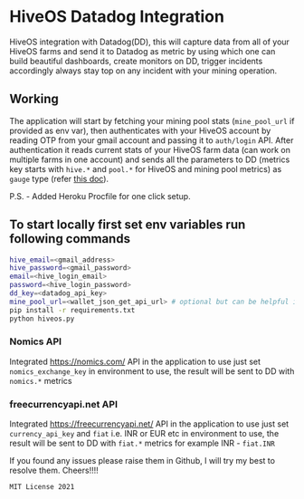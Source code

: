 # HiveOS Datadog Integration

HiveOS integration with Datadog(DD), this will capture data from all of your HiveOS farms and send it to Datadog as metric by using which one can build beautiful dashboards, create monitors on DD, trigger incidents accordingly always stay top on any incident with your mining operation.

## Working

The application will start by fetching your mining pool stats (`mine_pool_url` if provided as env var), then authenticates with your HiveOS account by reading OTP from your gmail account and passing it to `auth/login` API. After authentication it reads current stats of your HiveOS farm data (can work on multiple farms in one account) and sends all the parameters to DD (metrics key starts with `hive.*` and `pool.*` for HiveOS and mining pool metrics) as `gauge` type (refer [this doc](https://docs.datadoghq.com/metrics/types/?tab=gauge)).

P.S. - Added Heroku Procfile for one click setup.

## To start locally first set env variables run following commands

```bash
hive_email=<gmail_address>
hive_password=<gmail_password>
email=<hive_login_email>
password=<hive_login_password>
dd_key=<datadog_api_key>
mine_pool_url=<wallet_json_get_api_url> # optional but can be helpful if one wants to calculate their earnings in DD
pip install -r requirements.txt
python hiveos.py
```

### Nomics API

Integrated https://nomics.com/ API in the application to use just set `nomics_exchange_key` in environment to use, the result will be sent to DD with `nomics.*` metrics

### freecurrencyapi.net API

Integrated https://freecurrencyapi.net/ API in the application to use just set `currency_api_key` and `fiat` i.e. INR or EUR etc in environment to use, the result will be sent to DD with `fiat.*` metrics for example INR - `fiat.INR`

If you found any issues please raise them in Github, I will try my best to resolve them. Cheers!!!!  

`MIT License 2021`
